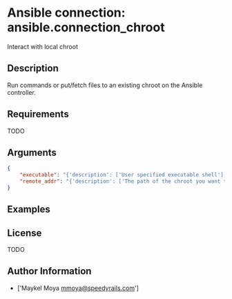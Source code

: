 # Ansible connection: ansible.connection_chroot


Interact with local chroot

## Description

Run commands or put/fetch files to an existing chroot on the Ansible controller.

## Requirements

TODO

## Arguments

``` json
{
    "executable": "{'description': ['User specified executable shell'], 'ini': [{'section': 'defaults', 'key': 'executable'}], 'env': [{'name': 'ANSIBLE_EXECUTABLE'}], 'vars': [{'name': 'ansible_executable'}]}",
    "remote_addr": "{'description': ['The path of the chroot you want to access.'], 'default': 'inventory_hostname', 'vars': [{'name': 'ansible_host'}]}",
}
```

## Examples



## License

TODO

## Author Information
  - ['Maykel Moya <mmoya@speedyrails.com>']
